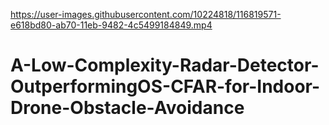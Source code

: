 


https://user-images.githubusercontent.com/10224818/116819571-e618bd80-ab70-11eb-9482-4c5499184849.mp4




# A-Low-Complexity-Radar-Detector-OutperformingOS-CFAR-for-Indoor-Drone-Obstacle-Avoidance
